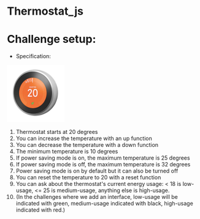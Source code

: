 # Thermostat_js
Challenge setup:
================
- Specification:

<img src="image/thermostat.jpeg" height="150" width="150">

1. Thermostat starts at 20 degrees
2. You can increase the temperature with an up function
3. You can decrease the temperature with a down function
4. The minimum temperature is 10 degrees
5. If power saving mode is on, the maximum temperature is 25 degrees
6. If power saving mode is off, the maximum temperature is 32 degrees
7. Power saving mode is on by default but it can also be turned off
8. You can reset the temperature to 20 with a reset function
9. You can ask about the thermostat's current energy usage: < 18 is low-usage, <= 25 is medium-usage, anything else is high-usage.
10. (In the challenges where we add an interface, low-usage will be indicated with green, medium-usage indicated with black, high-usage indicated with red.)